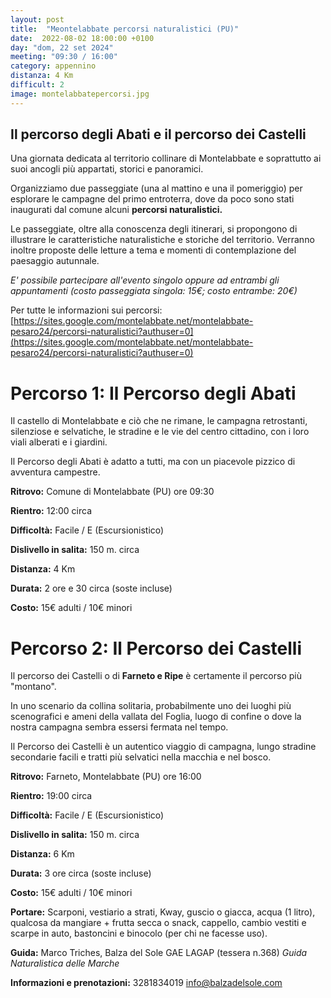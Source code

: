 ```yaml
---
layout: post
title:  "Meontelabbate percorsi naturalistici (PU)"
date:  2022-08-02 18:00:00 +0100
day: "dom, 22 set 2024"
meeting: "09:30 / 16:00"
category: appennino
distanza: 4 Km
difficult: 2
image: montelabbatepercorsi.jpg
---
```


## Il percorso degli Abati e il percorso dei Castelli

Una giornata dedicata al territorio collinare di Montelabbate e soprattutto ai suoi ancogli più appartati, storici e panoramici.

Organizziamo due passeggiate (una al mattino e una il pomeriggio) per esplorare le campagne del primo entroterra, dove da poco sono stati inaugurati dal comune alcuni **percorsi naturalistici.**

Le passeggiate, oltre alla conoscenza degli itinerari, si propongono di illustrare le caratteristiche naturalistiche e storiche del territorio. 
Verranno inoltre proposte delle letture a tema e momenti di contemplazione del paesaggio autunnale.


*E' possibile partecipare all'evento singolo oppure ad entrambi gli appuntamenti (costo passeggiata singola: 15€; costo entrambe: 20€)* 

Per tutte le informazioni sui percorsi: [https://sites.google.com/montelabbate.net/montelabbate-pesaro24/percorsi-naturalistici?authuser=0](https://sites.google.com/montelabbate.net/montelabbate-pesaro24/percorsi-naturalistici?authuser=0)



# Percorso 1: Il Percorso degli Abati

Il castello di Montelabbate e ciò che ne rimane, le campagna retrostanti, silenziose e selvatiche, le stradine e le vie del centro cittadino, con i loro viali alberati e i giardini.

Il Percorso degli Abati è adatto a tutti, ma con un piacevole pizzico di avventura campestre.


**Ritrovo:** Comune di Montelabbate (PU) ore 09:30

**Rientro:** 12:00 circa 

**Difficoltà:** Facile / E (Escursionistico)

**Dislivello in salita:**  150 m. circa

**Distanza:** 4 Km

**Durata:** 2 ore e 30 circa (soste incluse)

**Costo:** 15€ adulti / 10€ minori



# Percorso 2: Il Percorso dei Castelli

Il percorso dei Castelli o di **Farneto e Ripe** è certamente il percorso più "montano".

In uno scenario da collina solitaria, probabilmente uno dei luoghi più scenografici e ameni della vallata del Foglia, luogo di confine o dove la nostra campagna sembra essersi fermata nel tempo.

Il Percorso dei Castelli è un autentico viaggio di campagna, lungo stradine secondarie facili e tratti più selvatici nella macchia e nel bosco.

**Ritrovo:** Farneto, Montelabbate (PU) ore 16:00

**Rientro:** 19:00 circa 

**Difficoltà:** Facile / E (Escursionistico)

**Dislivello in salita:**  150 m. circa

**Distanza:** 6 Km

**Durata:** 3 ore circa (soste incluse)

**Costo:** 15€ adulti / 10€ minori


**Portare:** Scarponi, vestiario a strati, Kway, guscio o giacca, acqua (1 litro), qualcosa da mangiare + frutta secca o snack, cappello, cambio vestiti e scarpe in auto, bastoncini e binocolo (per chi ne facesse uso). 

**Guida:** Marco Triches, Balza del Sole GAE LAGAP (tessera n.368)
*Guida Naturalistica delle Marche*

**Informazioni e prenotazioni:** 3281834019 info@balzadelsole.com
